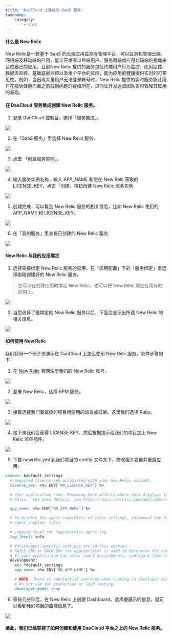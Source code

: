 ```yaml
---
title: 'DaoCloud 上集成的 SaaS 服务'
taxonomy:
    category:
        - docs
---
```

#### 什么是 New Relic

New Relic是一款基于 SaaS 的云端应用监测与管理平台，可以监测和管理云端、网络端及移动端的应用，能让开发者以终端用户、服务器端或应用代码端的视角来监控自己的应用。目前New Relic 提供的服务包括终端用户行为监控、应用监控、数据库监控、基础底层监控以及单个平台的监控，能为应用的健康提供实时的可预见性。例如，当出现大量用户无法登录帐号时，New Relic 提供的实时服务能让用户在投诉蜂拥而至之前找到问题的症结所在，进而让开发运营团队实时管理其应用的表现。

#### 在 DaoCloud 服务集成创建 New Relic 服务。

1. 登录 DaoCloud 控制台，选择「服务集成」。

  ![](0.png)

2. 在「SaaS 服务」里选择 New Relic 服务。

  ![](2.png)

3. 点击 「创建服务实例」。

  ![](3.png)

4. 输入服务实例名称，输入 APP_NAME 和您在 New Relc 获取的 LICENSE_KEY，点击「创建」按钮创建 New Relic 服务实例

  ![](4.png)

5. 创建完成，可以看到 New Relic 服务的相关信息，比如 New Relic 使用的 APP_NAME 和 LICENSE_KEY。

  ![](5.png)

6. 在「我的服务」里查看已创建的 New Relic 服务

  ![](6.png)

#### New Relic 与我的应用绑定

1. 选择需要绑定 New Relic 服务的应用，在「应用配置」下的「服务绑定」里选择刚刚创建好的 New Relic 服务。

  > 您可以在创建应用时绑定 New Relic，也可以把 New Relic 绑定在现有的应用上。

  ![](7.png)

2. 当您选择了要绑定的 New Relic 服务以后，下面会显示出所选 New Relic 的相关信息。

  ![](8.png)

#### 如何使用 New Relic
我们将用一个例子来演示在 DaoCloud 上怎么使用 New Relc 服务，具体步骤如下：

1. 在 [New Relic](https://newrelic.com/) 官网注册我们的 New Relic 账号。

  ![](1.png)

2. 登录 New Relic，选择 RPM 服务。

  ![](9.png)

3. 接着选择我们要监控的项目所使用的语言或框架。这里我们选择 Ruby。

  ![](10.png)

4. 接下来我们会获得 LICENSE KEY，然后根据提示给我们的项目加上 New Relic 监控插件。

  ![](11.png)

5. 下载 newrelic.yml 到我们项目的 config 文件夹下，修改相关变量并重启应用。
```ruby
common: &default_settings
  # Required license key associated with your New Relic account.
  license_key: <%= ENV['NR_LICENSE_KEY'] %>

  # Your application name. Renaming here affects where data displays in New
  # Relic.  For more details, see https://docs.newrelic.com/docs/apm/new-relic-apm/maintenance/renaming-applications

  app_name: <%= ENV['NR_APP_NAME'] %>

  # To disable the agent regardless of other settings, uncomment the following:
  # agent_enabled: false

  # Logging level for log/newrelic_agent.log
  log_level: info

  # Environment-specific settings are in this section.
  # RAILS_ENV or RACK_ENV (as appropriate) is used to determine the environment.
  # If your application has other named environments, configure them here.
  development:
    <<: *default_settings
    app_name: <%= ENV['NR_APP_NAME'] %>

    # NOTE: There is substantial overhead when running in developer mode.
    # Do not use for production or load testing.
    developer_mode: true
```
6. 等待几分钟后，在 New Relic 上创建 Dashboard，选择要展示的信息，就可以看到我们项目的监控信息了。

  ![](14.png)

#### 至此，我们已经掌握了如何创建和使用 DaoCloud 平台之上的 New Relic 服务。
